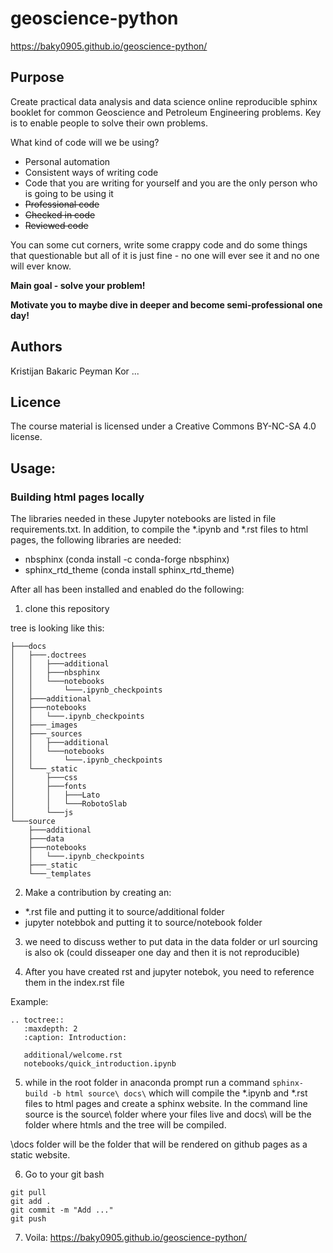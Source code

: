 # geoscience-python

https://baky0905.github.io/geoscience-python/

## Purpose

Create practical data analysis and data science online reproducible sphinx booklet for common Geoscience and Petroleum Engineering problems. Key is to enable people to solve their own problems.

What kind of code will we be using?
* Personal automation
* Consistent ways of writing code
* Code that you are writing for yourself and you are the only person who is going to be using it
* <del>Professional code<del>
* <del>Checked in code<del>
* <del>Reviewed code<del>
  
You can some cut corners, write some crappy code and do some things that questionable but all of it is just fine -
no one will ever see it and no one will ever know.

**Main goal - solve your problem!**

**Motivate you to maybe dive in deeper and become semi-professional one day!**



## Authors

Kristijan Bakaric
Peyman Kor
...

## Licence

The course material is licensed under a Creative Commons BY-NC-SA 4.0 license.

## Usage:

### Building html pages locally
The libraries needed in these Jupyter notebooks are listed in file requirements.txt. In addition, to compile the *.ipynb and *.rst files to html pages, the following libraries are needed:

* nbsphinx (conda install -c conda-forge nbsphinx)
* sphinx_rtd_theme (conda install sphinx_rtd_theme)

After all has been installed and enabled do the following:

1) clone this repository

tree is looking like this:

```
├───docs
│   ├───.doctrees
│   │   ├───additional
│   │   ├───nbsphinx
│   │   └───notebooks
│   │       └───.ipynb_checkpoints
│   ├───additional
│   ├───notebooks
│   │   └───.ipynb_checkpoints
│   ├───_images
│   ├───_sources
│   │   ├───additional
│   │   └───notebooks
│   │       └───.ipynb_checkpoints
│   └───_static
│       ├───css
│       ├───fonts
│       │   ├───Lato
│       │   └───RobotoSlab
│       └───js
└───source
    ├───additional
    ├───data
    ├───notebooks
    │   └───.ipynb_checkpoints
    ├───_static
    └───_templates
```

2) Make a contribution by creating an:
  * *.rst file and putting it to source/additional folder
  * jupyter notebbok and putting it to source/notebook folder

3) we need to discuss wether to put data in the data folder or url sourcing is also ok (could disseaper one day and then it is not reproducible)

4) After you have created rst and jupyter notebok, you need to reference them in the index.rst file

Example:

```
.. toctree::
   :maxdepth: 2
   :caption: Introduction:

   additional/welcome.rst
   notebooks/quick_introduction.ipynb
```

5) while in the root folder in anaconda prompt run a command `sphinx-build -b html source\ docs\` 
which will compile the *.ipynb and *.rst files to html pages and create a sphinx website.
In the command line source is the source\ folder where your files live and docs\ will be the folder where
htmls and the tree will be compiled.

\docs folder will be the folder that will be rendered on github pages as a static website.

6) Go to your git bash 

```
git pull
git add .
git commit -m "Add ..."
git push
```

7) Voila: https://baky0905.github.io/geoscience-python/


